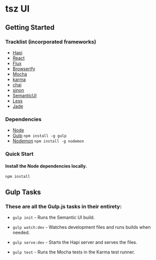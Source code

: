 # tsz UI #

## Getting Started ##

### Tracklist (incorporated frameworks) ###

* [Hapi](/http://hapijs.com/)
* [React](http://facebook.github.io/react/)
* [Flux](http://facebook.github.io/flux/)
* [Browserify](http://browserify.org/)
* [Mocha](http://mochajs.org/)
* [karma](http://karma-runner.github.io/0.8/index.html)
* [chai](http://chaijs.com/)
* [sinon](http://sinonjs.org/)
* [SemanticUI](http://semantic-ui.com/)
* [Less](http://lesscss.org/)
* [Jade](http://jade-lang.com/)

### Dependencies ###

* [Node](http://nodejs.org/)
* [Gulp](http://gulpjs.com/) `npm install -g gulp`
* [Nodemon](https://github.com/remy/nodemon/) `npm install -g nodemon`

### Quick Start ###

#### Install the Node dependencies locally. ####
`npm install`

## Gulp Tasks ##
### These are all the Gulp.js tasks in their entirety: ###

* `gulp init` - Runs the Semantic UI build.

* `gulp watch:dev` - Watches development files and runs builds when needed.

* `gulp serve:dev` - Starts the Hapi server and serves the files.

* `gulp test` - Runs the Mocha tests in the Karma test runner.

